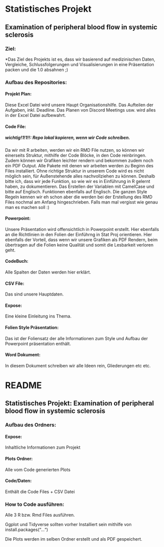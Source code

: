 # Statistisches Projekt

## Examination of peripheral blood flow in systemic sclerosis

### Ziel:
*Das Ziel des Projekts ist es, dass wir basierend auf medizinischen Daten, Vergleiche, Schlussfolgerungen und Visualisierungen 
in eine Präsentation packen und die 1.0 absahnen ;)

### Aufbau des Repositories:

#### Projekt Plan: 
Diese Excel Datei wird unsere Haupt Organisationshilfe. 
Das Aufteilen der Aufgaben, inkl. Deadline. Das Planen von Discord Meetings usw. wird alles in der Excel Datei aufbewahrt.

#### Code File: 
##### wichtig!1!1!!: Repo lokal kopieren, wenn wir Code schreiben.
Da wir mit R arbeiten, werden wir ein RMD File nutzen, so können wir einerseits Struktur, mithilfe der Code Blöcke, in den Code reinbringen.
Zudem können wir Grafiken leichter rendern und bekommen zudem noch ein PDF Output. Alle Pakete mit denen wir arbeiten werden zu Beginn des Files installiert. 
Ohne richtige Struktur in unserem Code wird es nicht möglich sein, für Außenstehende alles nachvollziehen zu können. Deshalb bitte ich, dass wir jede Funktion, 
so wie wir es in Einführung in R gelernt haben, zu dokumentieren. 
Das Erstellen der Variablen mit CamelCase und bitte auf Englisch. Funktionen ebenfalls auf Englisch. Die ganzen Style Regeln kennen wir eh schon aber die werden
bei der Erstellung des RMD Files nochmal am Anfang hingeschrieben. Falls man mal vergisst wie genau man es machen soll :)

#### Powerpoint:
Unsere Präsentation wird offensichtlich in Powerpoint erstellt. Hier ebenfalls an die Richtlinien in den Folien der Einführng in Stat Proj orientieren. Hier ebenfalls der Vorteil, dass wenn wir unsere Grafiken als PDF Rendern, beim übertragen auf die Folien keine Qualität und somit die Lesbarkeit verloren geht. 

#### CodeBuch: 
Alle Spalten der Daten werden hier erklärt. 

#### CSV File: 
Das sind unsere Hauptdaten.

#### Expose:
Eine kleine Einleitung ins Thema.

#### Folien Style Präsentation:
Das ist der Foliensatz der alle Informationen zum Style und Aufbau der Powerpoint präsentation enthält.

#### Word Dokument:
In diesem Dokument schreiben wir alle Ideen rein, Gliederungen etc etc.





# README
## Statistisches Projekt: Examination of peripheral blood flow in systemic sclerosis

### Aufbau des Ordners:

#### Expose: 
Inhaltliche Informationen zum Projekt

#### Plots Ordner: 
Alle vom Code generierten Plots

#### Code/Daten: 
Enthält die Code Files + CSV Datei 


### How to Code ausführen: 

Alle 3 R  bzw. Rmd Files ausführen. 

Ggplot und Tidyverse sollten vorher Installiert sein mithilfe von install.packages(“…“)

Die Plots werden im selben Ordner erstellt und als PDF gespeichert.



 






